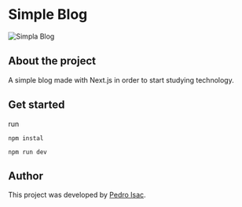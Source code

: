 # Simple Blog
![Simpla Blog](https://i.pinimg.com/564x/ea/c1/37/eac137f5238d4a38a2cb19333e000faa.jpg)

##  About the project
A simple blog made with Next.js in order to start studying technology.

## Get started
run

`npm instal`

`npm run dev`

## Author
This project was developed by [Pedro Isac](https://www.instagram.com/ss.pedroisac/).
